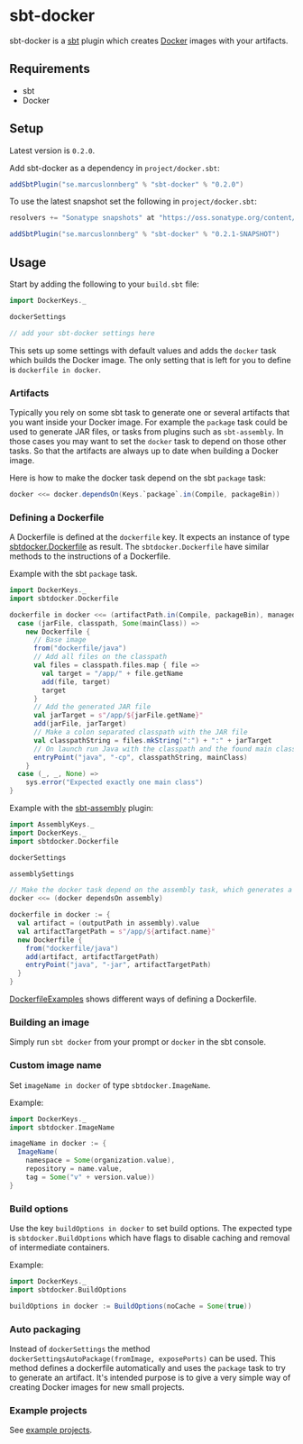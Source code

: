 sbt-docker
==========
sbt-docker is a [sbt](http://www.scala-sbt.org/) plugin which creates [Docker](http://www.docker.io/) images with your artifacts.

Requirements
------------
* sbt
* Docker

Setup
-----

Latest version is `0.2.0`.

Add sbt-docker as a dependency in `project/docker.sbt`:
```scala
addSbtPlugin("se.marcuslonnberg" % "sbt-docker" % "0.2.0")
```

To use the latest snapshot set the following in `project/docker.sbt`:
```scala
resolvers += "Sonatype snapshots" at "https://oss.sonatype.org/content/repositories/snapshots/"

addSbtPlugin("se.marcuslonnberg" % "sbt-docker" % "0.2.1-SNAPSHOT")
```

Usage
-----

Start by adding the following to your `build.sbt` file:
```scala
import DockerKeys._

dockerSettings

// add your sbt-docker settings here
```

This sets up some settings with default values and adds the `docker` task which builds the Docker image.
The only setting that is left for you to define is `dockerfile in docker`.

### Artifacts

Typically you rely on some sbt task to generate one or several artifacts that you want inside your Docker image.
For example the `package` task could be used to generate JAR files, or tasks from plugins such as `sbt-assembly`.
In those cases you may want to set the `docker` task to depend on those other tasks.
So that the artifacts are always up to date when building a Docker image.

Here is how to make the docker task depend on the sbt `package` task:
```scala
docker <<= docker.dependsOn(Keys.`package`.in(Compile, packageBin))
```

### Defining a Dockerfile

A Dockerfile is defined at the `dockerfile` key.
It expects an instance of type [sbtdocker.Dockerfile](src/main/scala/sbtdocker/Dockerfile.scala) as result.
The `sbtdocker.Dockerfile` have similar methods to the instructions of a Dockerfile.

Example with the sbt `package` task.
```scala
import DockerKeys._
import sbtdocker.Dockerfile

dockerfile in docker <<= (artifactPath.in(Compile, packageBin), managedClasspath in Compile, mainClass.in(Compile, packageBin)) map {
  case (jarFile, classpath, Some(mainClass)) =>
    new Dockerfile {
      // Base image
      from("dockerfile/java")
      // Add all files on the classpath
      val files = classpath.files.map { file =>
        val target = "/app/" + file.getName
        add(file, target)
        target
      }
      // Add the generated JAR file
      val jarTarget = s"/app/${jarFile.getName}"
      add(jarFile, jarTarget)
	  // Make a colon separated classpath with the JAR file
      val classpathString = files.mkString(":") + ":" + jarTarget
      // On launch run Java with the classpath and the found main class
      entryPoint("java", "-cp", classpathString, mainClass)
    }
  case (_, _, None) =>
    sys.error("Expected exactly one main class")
}
```

Example with the [sbt-assembly](https://github.com/sbt/sbt-assembly) plugin:
```scala
import AssemblyKeys._
import DockerKeys._
import sbtdocker.Dockerfile

dockerSettings

assemblySettings

// Make the docker task depend on the assembly task, which generates a fat JAR file
docker <<= (docker dependsOn assembly)

dockerfile in docker := {
  val artifact = (outputPath in assembly).value
  val artifactTargetPath = s"/app/${artifact.name}"
  new Dockerfile {
    from("dockerfile/java")
    add(artifact, artifactTargetPath)
    entryPoint("java", "-jar", artifactTargetPath)
  }
}
```

[DockerfileExamples](examples/DockerfileExamples.scala) shows different ways of defining a Dockerfile.

### Building an image

Simply run `sbt docker` from your prompt or `docker` in the sbt console.

### Custom image name

Set `imageName in docker` of type `sbtdocker.ImageName`.

Example:
```scala
import DockerKeys._
import sbtdocker.ImageName

imageName in docker := {
  ImageName(
  	namespace = Some(organization.value),
    repository = name.value,
    tag = Some("v" + version.value))
}
```

### Build options

Use the key `buildOptions in docker` to set build options.
The expected type is `sbtdocker.BuildOptions` which have flags to disable caching and removal of intermediate
containers.

Example:
```scala
import DockerKeys._
import sbtdocker.BuildOptions

buildOptions in docker := BuildOptions(noCache = Some(true))
```

### Auto packaging

Instead of `dockerSettings` the method `dockerSettingsAutoPackage(fromImage, exposePorts)` can be used.
This method defines a dockerfile automatically and uses the `package` task to try to generate an artifact.
It's intended purpose is to give a very simple way of creating Docker images for new small projects.

### Example projects

See [example projects](examples).
